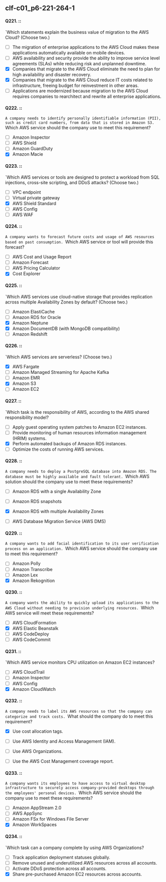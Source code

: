 ##   clf-c01_p6-221-264-1


#### Q221. ::
`Which statements explain the business value of migration to the AWS Cloud? (Choose two.)

- [ ] The migration of enterprise applications to the AWS Cloud makes these applications automatically available on mobile devices.
- [ ] AWS availability and security provide the ability to improve service level agreements (SLAs) while reducing risk and unplanned downtime.
- [x] Companies that migrate to the AWS Cloud eliminate the need to plan for high availability and disaster recovery.
- [x] Companies that migrate to the AWS Cloud reduce IT costs related to infrastructure, freeing budget for reinvestment in other areas.
- [ ] Applications are modernized because migration to the AWS Cloud requires companies to rearchitect and rewrite all enterprise applications.

#### Q222. ::
`A company needs to identify personally identifiable information (PII), such as credit card numbers, from data that is stored in Amazon S3.
`Which AWS service should the company use to meet this requirement?

- [ ] Amazon Inspector
- [ ] AWS Shield
- [ ] Amazon GuardDuty
- [x] Amazon Macie

#### Q223. ::
`Which AWS services or tools are designed to protect a workload from SQL injections, cross-site scripting, and DDoS attacks? (Choose two.)

- [ ] VPC endpoint
- [ ] Virtual private gateway
- [x] AWS Shield Standard
- [ ] AWS Config
- [ ] AWS WAF

#### Q224. ::
`A company wants to forecast future costs and usage of AWS resources based on past consumption.
`Which AWS service or tool will provide this forecast?

- [ ] AWS Cost and Usage Report
- [ ] Amazon Forecast
- [ ] AWS Pricing Calculator
- [x] Cost Explorer

#### Q225. ::
`Which AWS services use cloud-native storage that provides replication across multiple Availability Zones by default? (Choose two.)

- [ ] Amazon ElastiCache
- [ ] Amazon RDS for Oracle
- [x] Amazon Neptune
- [x] Amazon DocumentDB (with MongoDB compatibility)
- [ ] Amazon Redshift

#### Q226. ::
`Which AWS services are serverless? (Choose two.)

- [x] AWS Fargate
- [ ] Amazon Managed Streaming for Apache Kafka
- [ ] Amazon EMR
- [x] Amazon S3
- [ ] Amazon EC2

#### Q227. ::
`Which task is the responsibility of AWS, according to the AWS shared responsibility model?

- [ ] Apply guest operating system patches to Amazon EC2 instances.
- [ ] Provide monitoring of human resources information management (HRIM) systems.
- [x] Perform automated backups of Amazon RDS instances.
- [ ] Optimize the costs of running AWS services.

#### Q228. ::
`A company needs to deploy a PostgreSQL database into Amazon RDS. The database must be highly available and fault tolerant.
`Which AWS solution should the company use to meet these requirements?

- [ ] Amazon RDS with a single Availability Zone
- [ ] Amazon RDS snapshots
- [x] Amazon RDS with multiple Availability Zones
- [ ] AWS Database Migration Service (AWS DMS)


#### Q229. ::
`A company wants to add facial identification to its user verification process on an application.
`Which AWS service should the company use to meet this requirement?

- [ ] Amazon Polly
- [ ] Amazon Transcribe
- [ ] Amazon Lex
- [x] Amazon Rekognition

#### Q230. ::
`A company wants the ability to quickly upload its applications to the AWS Cloud without needing to provision underlying resources.
`Which AWS service will meet these requirements?

- [ ] AWS CloudFormation
- [x] AWS Elastic Beanstalk
- [ ] AWS CodeDeploy
- [ ] AWS CodeCommit

#### Q231. ::
`Which AWS service monitors CPU utilization on Amazon EC2 instances?

- [ ] AWS CloudTrail
- [ ] Amazon Inspector
- [ ] AWS Config
- [x] Amazon CloudWatch

#### Q232. ::
`A company needs to label its AWS resources so that the company can categorize and track costs.
`What should the company do to meet this requirement?

- [x] Use cost allocation tags.
- [ ] Use AWS Identity and Access Management (IAM).
- [ ] Use AWS Organizations.
- [ ] Use the AWS Cost Management coverage report.


#### Q233. ::
`A company wants its employees to have access to virtual desktop infrastructure to securely access company-provided desktops through the employees' personal devices.
`Which AWS service should the company use to meet these requirements?

- [ ] Amazon AppStream 2.0
- [ ] AWS AppSync
- [ ] Amazon FSx for Windows File Server
- [x] Amazon WorkSpaces

#### Q234. ::
`Which task can a company complete by using AWS Organizations?

- [ ] Track application deployment statuses globally.
- [ ] Remove unused and underutilized AWS resources across all accounts.
- [ ] Activate DDoS protection across all accounts.
- [x] Share pre-purchased Amazon EC2 resources across accounts.

